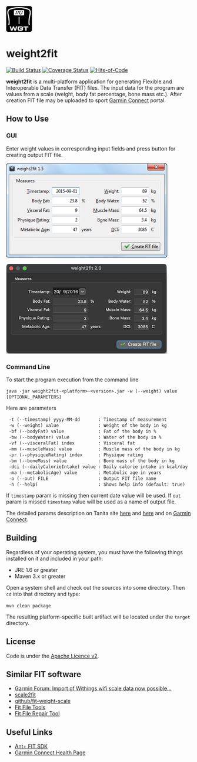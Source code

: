 <img src="misc/wgt.jpg" width="70px" height="70px">

weight2fit
==========
[![Build Status](https://travis-ci.org/englishman/weight2fit.svg)](https://travis-ci.org/englishman/weight2fit)
[![Coverage Status](https://coveralls.io/repos/englishman/weight2fit/badge.svg?branch=master)](https://coveralls.io/r/englishman/weight2fit?branch=master)
[![Hits-of-Code](https://hitsofcode.com/github/akryvtsun/weight2fit)](https://hitsofcode.com/view/github/akryvtsun/weight2fit)

**weight2fit** is a multi-platform application for generating Flexible and Interoperable Data Transfer (FIT) files.
The input data for the program are values from a scale (weight, body fat percentage, bone mass etc.).
After creation FIT file may be uploaded to sport [Garmin Connect](https://connect.garmin.com) portal. 

How to Use
----------

### GUI

Enter weight values in corresponding input fields and press button for creating output FIT file.

![windows](misc/windows.png)

![macos](misc/macos.png)

### Command Line

To start the program execution from the command line
```
java -jar weight2fit-<platform>-<version>.jar -w (--weight) value [OPTIONAL_PARAMETERS]
```
Here are parameters
```
 -t (--timestamp) yyyy-MM-dd       : Timestamp of measurement
 -w (--weight) value               : Weight of the body in kg
 -bf (--bodyFat) value             : Fat of the body in %
 -bw (--bodyWater) value           : Water of the body in %
 -vf (--visceralFat) index         : Visceral fat
 -mm (--muscleMass) value          : Muscle mass of the body in kg
 -pr (--physiqueRating) index      : Physique rating
 -bm (--boneMass) value            : Bone mass of the body in kg
 -dci (--dailyCalorieIntake) value : Daily calorie intake in kcal/day
 -ma (--metabolicAge) value        : Metabolic age in years
 -o (--out) FILE                   : Output FIT file name
 -h (--help)                       : Shows help info (default: true)
```
If `timestamp` param is missing then current date value will be used. If `out` param is missed `timestamp` value 
will be used as a name of output file.

The detailed params description on Tanita site [here](http://www.tanita.com/en/living-healthy) and [here](http://www.tanita.com/data/Manuals/HealthyLifeEducationalBro_.pdf) and 
on [Garmin Connect](https://connect.garmin.com/api/user/style/health/images/health-legends.png).

Building
--------
Regardless of your operating system, you must have the following things installed on it and included in your path:

  * JRE 1.6 or greater
  * Maven 3.x or greater

Open a system shell and check out the sources into some directory. Then `cd` into that directory and type:

`mvn clean package`

The resulting platform-specific built artifact will be located under the `target` directory.

License
-------
Code is under the [Apache Licence v2](https://www.apache.org/licenses/LICENSE-2.0.txt).

Similar FIT software
--------------------
* [Garmin Forum: Import of Withings wifi scale data now possible...](https://forums.garmin.com/showthread.php?24518-Import-of-Withings-wifi-scale-data-now-possible)
* [scale2fit](http://jmfloreszazo.com/scale2fi)
* [github/fit-weight-scale](https://github.com/marchibbins/fit-weight-scale)
* [Fit File Tools](http://www.fitfiletools.com)
* [Fit File Repair Tool](http://fitfilerepairtool.info/)

Useful Links
------------
* [Ant+ FIT SDK](http://www.thisisant.com/resources/fit)
* [Garmin Connect Health Page](http://connect.garmin.com/health)


